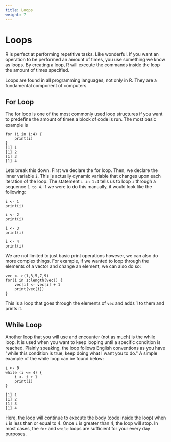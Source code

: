 ```yaml
---
title: Loops
weight: 7
---
```


# Loops

R is perfect at performing repetitive tasks. Like wonderful. If you want an operation to be performed an amount of times, you use something we know as loops. By creating a loop, R will execute the commands inside the loop the amount of times specified.

Loops are found in all programming languages, not only in R. They are a fundamental component of computers.

## For Loop

The for loop is one of the most commonly used loop structures if you want to predefine the amount of times a block of code is run. The most basic example is

    for (i in 1:4) {
        print(i)
    }
    [1] 1
    [1] 2
    [1] 3
    [1] 4

Lets break this down. First we declare the for loop. Then, we declare the inner variable `i`. This is actually dynamic variable that changes upon each iteration of the loop. The statement `i in 1:4` tells us to loop `i` through a sequence `1 to 4`. If we were to do this manually, it would look like the following:

    i <- 1
    print(i)

    i <- 2
    print(i)

    i <- 3
    print(i)

    i <- 4
    print(i)

We are not limited to just basic print operations however, we can also do more complex things. For example, if we wanted to loop through the elements of a vector and change an element, we can also do so:

    vec <- c(1,3,5,7,9)
    for(i in 1:length(vec)) {
        vec[i] <- vec[i] + 1
        print(vec[i])
    }

This is a loop that goes through the elements of `vec` and adds 1 to them and prints it.

## While Loop

Another loop that you will use and encounter (not as much) is the while loop. It is used when you want to keep looping until a specific condition is reached. Plainly speaking, the loop follows English conventions as you have "while this condition is true, keep doing what I want you to do." A simple example of the while loop can be found below:

    i <- 0
    while (i <= 4) {
        i <- i + 1
        print(i)
    }

    [1] 1
    [1] 2
    [1] 3
    [1] 4

Here, the loop will continue to execute the body (code inside the loop) when `i` is less than or equal to 4. Once `i` is greater than 4, the loop will stop. In most cases, the `for` and `while` loops are sufficient for your every day purposes.
